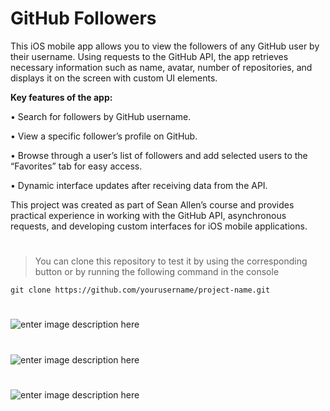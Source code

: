 ﻿# GitHub Followers

This iOS mobile app allows you to view the followers of any GitHub user by their username. Using requests to the GitHub API, the app retrieves necessary information such as name, avatar, number of repositories, and displays it on the screen with custom UI elements.

  
**Key features of the app:**

•  Search for followers by GitHub username.

•  View a specific follower’s profile on GitHub.

•  Browse through a user’s list of followers and add selected users to the “Favorites” tab for easy access.

•  Dynamic interface updates after receiving data from the API.
  

This project was created as part of Sean Allen’s course and provides practical experience in working with the GitHub API, asynchronous requests, and developing custom interfaces for iOS mobile applications.

#

> You can clone this repository to test it by using the corresponding
> button or by running the following command in the console

    git clone https://github.com/yourusername/project-name.git

#
![enter image description here](https://i.postimg.cc/kXYHBLby/temp-Imagez-A7-AK4.avif)
#
![enter image description here](https://i.postimg.cc/BQnyZJX6/temp-Image-G9-V5d-Y.avif)
#
![enter image description here](https://i.postimg.cc/brz5thgm/temp-Imagek-AWn-HW.avif)

